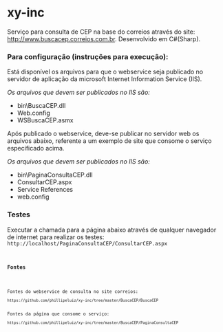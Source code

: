 # xy-inc
Serviço para consulta de CEP na base do correios através do site: http://www.buscacep.correios.com.br. Desenvolvido em C#(Sharp).

<h3>
Para configuração (instruções para execução):
</h3>

<p>Está disponível os arquivos para que o webservice seja publicado no servidor de aplicação da microsoft Internet Information Service (IIS).
</p>

<p><i>Os arquivos que devem ser publicados no IIS são:</i></p>
<ul>
<li>bin\BuscaCEP.dll
<li>Web.config
<li>WSBuscaCEP.asmx
</ul>

<p>Após publicado o webservice, deve-se publicar no servidor web os arquivos abaixo, referente a um exemplo de site que consome o serviço especificado acima.</p>

<p><i>Os arquivos que devem ser publicados no IIS são:</i></p>

<ul>
<li>bin\PaginaConsultaCEP.dll
<li>ConsultarCEP.aspx
<li>Service References
<li>web.config
</ul>

<h3>Testes</h3>

Executar a chamada para a página abaixo através de qualquer navegador de internet para realizar os testes:
<code>
http://localhost/PaginaConsultaCEP/ConsultarCEP.aspx
<code>


<h3>Fontes</h3>

<p>Fontes do webservice de consulta no site correios:
<code>
https://github.com/phillipeluiz/xy-inc/tree/master/BuscaCEP/BuscaCEP
</code>
<p>Fontes da página que consome o serviço:
<code>
https://github.com/phillipeluiz/xy-inc/tree/master/BuscaCEP/PaginaConsultaCEP
</code>







